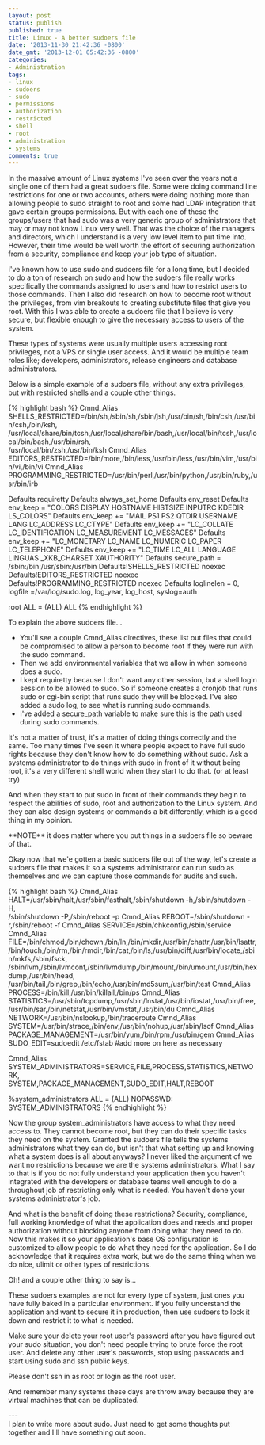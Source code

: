```yaml
---
layout: post
status: publish
published: true
title: Linux - A better sudoers file
date: '2013-11-30 21:42:36 -0800'
date_gmt: '2013-12-01 05:42:36 -0800'
categories:
- Administration
tags:
- linux
- sudoers
- sudo
- permissions
- authorization
- restricted
- shell
- root
- administration
- systems
comments: true
---
```

<p>In the massive amount of Linux systems I've seen over the years not a single one of them had a great sudoers file.  Some were doing command line restrictions for one or two accounts, others were doing nothing more than allowing people to sudo straight to root and some had LDAP integration that gave certain groups permissions.  But with each one of these the groups/users that had sudo was a very generic group of administrators that may or may not know Linux very well.  That was the choice of the managers and directors, which I understand is a very low level item to put time into.  However, their time would be well worth the effort of securing authorization from a security, compliance and keep your job type of situation.</p>
<p>I've known how to use sudo and sudoers file for a long time, but I decided to do a ton of research on sudo and how the sudoers file really works specifically the commands assigned to users and how to restrict users to those commands.  Then I also did research on how to become root without the privileges, from vim breakouts to creating substitute files that give you root.  With this I was able to create a sudoers file that I believe is very secure, but flexible enough to give the necessary access to users of the system.</p>
<p>These types of systems were usually multiple users accessing root privileges, not a VPS or single user access.  And it would be multiple team roles like; developers, administrators, release engineers and database administrators.</p>
<p>Below is a simple example of a sudoers file, without any extra privileges, but with restricted shells and a couple other things.</p>

{% highlight bash %}
Cmnd_Alias SHELLS_RESTRICTED=/bin/sh,/sbin/sh,/sbin/jsh,/usr/bin/sh,/bin/csh,/usr/bin/csh,/bin/ksh, \
  /usr/local/share/bin/tcsh,/usr/local/share/bin/bash,/usr/local/bin/tcsh,/usr/local/bin/bash,/usr/bin/rsh, \
  /usr/local/bin/zsh,/usr/bin/ksh
Cmnd_Alias EDITORS_RESTRICTED=/bin/more,/bin/less,/usr/bin/less,/usr/bin/vim,/usr/bin/vi,/bin/vi
Cmnd_Alias PROGRAMMING_RESTRICTED=/usr/bin/perl,/usr/bin/python,/usr/bin/ruby,/usr/bin/irb

Defaults requiretty
Defaults always_set_home
Defaults env_reset
Defaults env_keep =  "COLORS DISPLAY HOSTNAME HISTSIZE INPUTRC KDEDIR LS_COLORS"
Defaults env_keep += "MAIL PS1 PS2 QTDIR USERNAME LANG LC_ADDRESS LC_CTYPE"
Defaults env_keep += "LC_COLLATE LC_IDENTIFICATION LC_MEASUREMENT LC_MESSAGES"
Defaults env_keep += "LC_MONETARY LC_NAME LC_NUMERIC LC_PAPER LC_TELEPHONE"
Defaults env_keep += "LC_TIME LC_ALL LANGUAGE LINGUAS _XKB_CHARSET XAUTHORITY"
Defaults secure_path = /sbin:/bin:/usr/sbin:/usr/bin
Defaults!SHELLS_RESTRICTED noexec
Defaults!EDITORS_RESTRICTED noexec
Defaults!PROGRAMMING_RESTRICTED noexec
Defaults loglinelen = 0, logfile =/var/log/sudo.log, log_year, log_host, syslog=auth

root ALL = (ALL) ALL
{% endhighlight %}

<p>To explain the above sudoers file...</p>
<ul>
<li>You'll see a couple Cmnd_Alias directives, these list out files that could be compromised to allow a person to become root if they were run with the sudo command.</li>
<li>Then we add environmental variables that we allow in when someone does a sudo.</li>
<li>I kept requiretty because I don't want any other session, but a shell login session to be allowed to sudo.  So if someone creates a cronjob that runs sudo or cgi-bin script that runs sudo they will be blocked.  I've also added a sudo log, to see what is running sudo commands.</li>
<li>I've added a secure_path variable to make sure this is the path used during sudo commands.</li>
</ul>
<p>It's not a matter of trust, it's a matter of doing things correctly and the same.  Too many times I've seen it where people expect to have full sudo rights because they don't know how to do something without sudo. Ask a systems administrator to do things with sudo in front of it without being root, it's a very different shell world when they start to do that. (or at least try)</p>
<p>And when they start to put sudo in front of their commands they begin to respect the abilities of sudo, root and authorization to the Linux system.  And they can also design systems or commands a bit differently, which is a good thing in my opinion.</p>
<p> **NOTE** it does matter where you put things in a sudoers file so beware of that.</p>
<p>Okay now that we'e gotten a basic sudoers file out of the way, let's create a sudoers file that makes it so a systems administrator can run sudo as themselves and we can capture those commands for audits and such.</p>

{% highlight bash %}
Cmnd_Alias HALT=/usr/sbin/halt,/usr/sbin/fasthalt,/sbin/shutdown -h,/sbin/shutdown -H, \
  /sbin/shutdown -P,/sbin/reboot -p
Cmnd_Alias REBOOT=/sbin/shutdown -r,/sbin/reboot -f
Cmnd_Alias SERVICE=/sbin/chkconfig,/sbin/service
Cmnd_Alias FILE=/bin/chmod,/bin/chown,/bin/ln,/bin/mkdir,/usr/bin/chattr,/usr/bin/lsattr, \
  /bin/touch,/bin/rm,/bin/rmdir,/bin/cat,/bin/ls,/usr/bin/diff,/usr/bin/locate,/sbin/mkfs,/sbin/fsck, \
  /sbin/lvm,/sbin/lvmconf,/sbin/lvmdump,/bin/mount,/bin/umount,/usr/bin/hexdump,/usr/bin/head, \
  /usr/bin/tail,/bin/grep,/bin/echo,/usr/bin/md5sum,/usr/bin/test
Cmnd_Alias PROCESS=/bin/kill,/usr/bin/killall,/bin/ps
Cmnd_Alias STATISTICS=/usr/sbin/tcpdump,/usr/sbin/lnstat,/usr/bin/iostat,/usr/bin/free, \
  /usr/bin/sar,/bin/netstat,/usr/bin/vmstat,/usr/bin/du
Cmnd_Alias NETWORK=/usr/bin/nslookup,/bin/traceroute
Cmnd_Alias SYSTEM=/usr/bin/strace,/bin/env,/usr/bin/nohup,/usr/sbin/lsof
Cmnd_Alias PACKAGE_MANAGEMENT=/usr/bin/yum,/bin/rpm,/usr/bin/gem
Cmnd_Alias SUDO_EDIT=sudoedit /etc/fstab #add more on here as necessary

Cmnd_Alias SYSTEM_ADMINISTRATORS=SERVICE,FILE,PROCESS,STATISTICS,NETWORK, \
  SYSTEM,PACKAGE_MANAGEMENT,SUDO_EDIT,HALT,REBOOT

%system_administrators ALL = (ALL) NOPASSWD: SYSTEM_ADMINISTRATORS
{% endhighlight %}

<p>Now the group system_administrators have access to what they need access to.  They cannot become root, but they can do their specific tasks they need on the system.  Granted the sudoers file tells the systems administrators what they can do, but isn't that what setting up and knowing what a system does is all about anyways?  I never liked the argument of we want no restrictions because we are the systems administrators.  What I say to that is if you do not fully understand your application then you haven't integrated with the developers or database teams well enough to do a throughout job of restricting only what is needed.  You haven't done your systems administrator's job.</p>
<p>And what is the benefit of doing these restrictions? Security, compliance, full working knowledge of what the application does and needs and proper authorization without blocking anyone from doing what they need to do.  Now this makes it so your application's base OS configuration is customized to allow people to do what they need for the application.  So I do acknowledge that it requires extra work, but we do the same thing when we do nice, ulimit or other types of restrictions.</p>
<p>Oh! and a couple other thing to say is...</p>
<p>These sudoers examples are not for every type of system, just ones you have fully baked in a particular environment.  If you fully understand the application and want to secure it in production, then use sudoers to lock it down and restrict it to what is needed.  </p>
<p>Make sure your delete your root user's password after you have figured out your sudo situation, you don't need people trying to brute force the root user.  And delete any other user's passwords, stop using passwords and start using sudo and ssh public keys.</p>
<p>Please don't ssh in as root or login as the root user.</p>
<p>And remember many systems these days are throw away because they are virtual machines that can be duplicated.</p>
<p>---<br />
I plan to write more about sudo.  Just need to get some thoughts put together and I'll have something out soon.</p>
